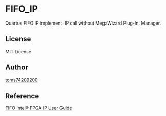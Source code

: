 # FIFO_IP

Quartus FIFO IP implement.
IP call without MegaWizard Plug-In. Manager.

## License

MIT License

## Author

[toms74209200](<https://github.com/toms74209200>)

## Reference

[FIFO Intel® FPGA IP User Guide](https://www.intel.com/content/dam/www/programmable/us/en/pdfs/literature/ug/ug_fifo.pdf)